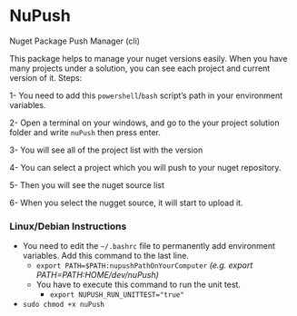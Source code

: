 # NuPush
Nuget Package Push Manager (cli)

This package helps to manage your nuget versions easily. When you have many projects under a solution, you can see each project and current version of it. 
Steps:

1- You need to add this `powershell`/`bash` script’s path in your environment variables.

2- Open a terminal on your windows, and go to the your project solution folder and write `nuPush` then press enter.

3- You will see all of the project list with the version

4- You can select a project which you will push to your nuget repository.

5- Then you will see the nuget source list

6- When you select the nugget source, it will start to upload it.

### Linux/Debian Instructions
* You need to edit the `~/.bashrc` file to permanently add environment variables. Add this command to the last line.
  - `export PATH=$PATH:nupushPathOnYourComputer` *(e.g. export PATH=$PATH:$HOME/dev/nuPush)*
  - You have to execute this command to run the unit test.
    * `export NUPUSH_RUN_UNITTEST="true"`
* `sudo chmod +x nuPush`
